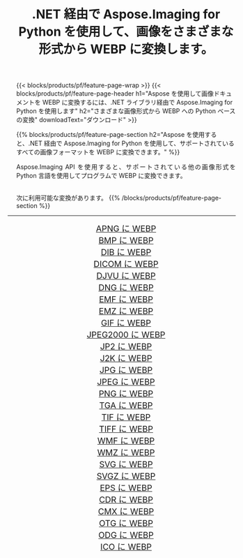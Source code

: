 ﻿---
title: .NET 経由で Aspose.Imaging for Python を使用して、画像をさまざまな形式から WEBP に変換します。 
weight: 3920
url: /ja/python-net/conversion/to/webp/ 
lang: ja
langdirlevel: 2
locales: zh-hans,ja,it,ru,de,es,fr,nl,id,lt,pl,pt,vi,tr,ko,zh-hant,ar,hi,th,sv,cs,uk,he
description: .NET ライブラリ経由で Aspose.Imaging for Python を使用して、さまざまな形式から WEBP に変換できます。
---

{{< blocks/products/pf/feature-page-wrap >}}
{{< blocks/products/pf/feature-page-header h1="Aspose を使用して画像ドキュメントを WEBP に変換するには、.NET ライブラリ経由で Aspose.Imaging for Python を使用します" h2="さまざまな画像形式から WEBP への Python ベースの変換" downloadText="ダウンロード" >}}


{{% blocks/products/pf/feature-page-section  h2="Aspose を使用すると、.NET 経由で Aspose.Imaging for Python を使用して、サポートされているすべての画像フォーマットを WEBP に変換できます。" %}}
<p align=justify>Aspose.Imaging API を使用すると、サポートされている他の画像形式を Python 言語を使用してプログラムで WEBP に変換できます。</p>
<br/>
次に利用可能な変換があります。
{{% /blocks/products/pf/feature-page-section %}}
<div class="container-fluid productfamilypage bg-gray">
    <div class="convertypes bg-gray agp-content section">
        <div class="container">
		<hr style="margin-left:-20px;"/>
		<div class="row other-converters" style="gap: 10px;font-size: 19px;text-align:center;">
		    <div class='col-md-2 other-converter remove-lp remove-rp'><a href="/imaging/ja/python-net/conversion/apng-to-webp/" style="padding:15px;">APNG に WEBP</a></div>
<div class='col-md-2 other-converter remove-lp remove-rp'><a href="/imaging/ja/python-net/conversion/bmp-to-webp/" style="padding:15px;">BMP に WEBP</a></div>
<div class='col-md-2 other-converter remove-lp remove-rp'><a href="/imaging/ja/python-net/conversion/dib-to-webp/" style="padding:15px;">DIB に WEBP</a></div>
<div class='col-md-2 other-converter remove-lp remove-rp'><a href="/imaging/ja/python-net/conversion/dicom-to-webp/" style="padding:15px;">DICOM に WEBP</a></div>
<div class='col-md-2 other-converter remove-lp remove-rp'><a href="/imaging/ja/python-net/conversion/djvu-to-webp/" style="padding:15px;">DJVU に WEBP</a></div>
<div class='col-md-2 other-converter remove-lp remove-rp'><a href="/imaging/ja/python-net/conversion/dng-to-webp/" style="padding:15px;">DNG に WEBP</a></div>
<div class='col-md-2 other-converter remove-lp remove-rp'><a href="/imaging/ja/python-net/conversion/emf-to-webp/" style="padding:15px;">EMF に WEBP</a></div>
<div class='col-md-2 other-converter remove-lp remove-rp'><a href="/imaging/ja/python-net/conversion/emz-to-webp/" style="padding:15px;">EMZ に WEBP</a></div>
<div class='col-md-2 other-converter remove-lp remove-rp'><a href="/imaging/ja/python-net/conversion/gif-to-webp/" style="padding:15px;">GIF に WEBP</a></div>
<div class='col-md-2 other-converter remove-lp remove-rp'><a href="/imaging/ja/python-net/conversion/jpeg2000-to-webp/" style="padding:15px;">JPEG2000 に WEBP</a></div>
<div class='col-md-2 other-converter remove-lp remove-rp'><a href="/imaging/ja/python-net/conversion/jp2-to-webp/" style="padding:15px;">JP2 に WEBP</a></div>
<div class='col-md-2 other-converter remove-lp remove-rp'><a href="/imaging/ja/python-net/conversion/j2k-to-webp/" style="padding:15px;">J2K に WEBP</a></div>
<div class='col-md-2 other-converter remove-lp remove-rp'><a href="/imaging/ja/python-net/conversion/jpg-to-webp/" style="padding:15px;">JPG に WEBP</a></div>
<div class='col-md-2 other-converter remove-lp remove-rp'><a href="/imaging/ja/python-net/conversion/jpeg-to-webp/" style="padding:15px;">JPEG に WEBP</a></div>
<div class='col-md-2 other-converter remove-lp remove-rp'><a href="/imaging/ja/python-net/conversion/png-to-webp/" style="padding:15px;">PNG に WEBP</a></div>
<div class='col-md-2 other-converter remove-lp remove-rp'><a href="/imaging/ja/python-net/conversion/tga-to-webp/" style="padding:15px;">TGA に WEBP</a></div>
<div class='col-md-2 other-converter remove-lp remove-rp'><a href="/imaging/ja/python-net/conversion/tif-to-webp/" style="padding:15px;">TIF に WEBP</a></div>
<div class='col-md-2 other-converter remove-lp remove-rp'><a href="/imaging/ja/python-net/conversion/tiff-to-webp/" style="padding:15px;">TIFF に WEBP</a></div>
<div class='col-md-2 other-converter remove-lp remove-rp'><a href="/imaging/ja/python-net/conversion/wmf-to-webp/" style="padding:15px;">WMF に WEBP</a></div>
<div class='col-md-2 other-converter remove-lp remove-rp'><a href="/imaging/ja/python-net/conversion/wmz-to-webp/" style="padding:15px;">WMZ に WEBP</a></div>
<div class='col-md-2 other-converter remove-lp remove-rp'><a href="/imaging/ja/python-net/conversion/svg-to-webp/" style="padding:15px;">SVG に WEBP</a></div>
<div class='col-md-2 other-converter remove-lp remove-rp'><a href="/imaging/ja/python-net/conversion/svgz-to-webp/" style="padding:15px;">SVGZ に WEBP</a></div>
<div class='col-md-2 other-converter remove-lp remove-rp'><a href="/imaging/ja/python-net/conversion/eps-to-webp/" style="padding:15px;">EPS に WEBP</a></div>
<div class='col-md-2 other-converter remove-lp remove-rp'><a href="/imaging/ja/python-net/conversion/cdr-to-webp/" style="padding:15px;">CDR に WEBP</a></div>
<div class='col-md-2 other-converter remove-lp remove-rp'><a href="/imaging/ja/python-net/conversion/cmx-to-webp/" style="padding:15px;">CMX に WEBP</a></div>
<div class='col-md-2 other-converter remove-lp remove-rp'><a href="/imaging/ja/python-net/conversion/otg-to-webp/" style="padding:15px;">OTG に WEBP</a></div>
<div class='col-md-2 other-converter remove-lp remove-rp'><a href="/imaging/ja/python-net/conversion/odg-to-webp/" style="padding:15px;">ODG に WEBP</a></div>
<div class='col-md-2 other-converter remove-lp remove-rp'><a href="/imaging/ja/python-net/conversion/ico-to-webp/" style="padding:15px;">ICO に WEBP</a></div>
                </div>
        </div>
    </div>
</div>
<br/>


